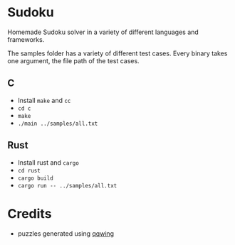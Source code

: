 # Sudoku
Homemade Sudoku solver in a variety of different languages and frameworks.

The samples folder has a variety of different test cases. Every binary takes one argument, the file path of the test cases.

## C
- Install `make` and `cc`
- `cd c`
- `make`
- `./main ../samples/all.txt`

## Rust
- Install rust and `cargo`
- `cd rust`
- `cargo build`
- `cargo run -- ../samples/all.txt`

# Credits
- puzzles generated using [qqwing](https://qqwing.com)